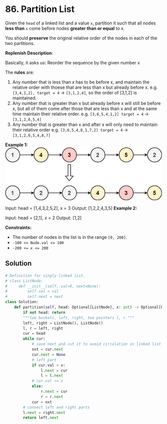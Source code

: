 # 86. Partition List

Given the `head` of a linked list and a value `x`, partition it such that all nodes **less than** `x` come before nodes **greater than or equal** to x.

You should **preserve** the original relative order of the nodes in each of the two partitions.


**Replenish Description**:

Basically, it asks us:
Reorder the sequence by the given number x

The **rules** are:

1. Any number that is less than x has to be before x, and maintain the relative order with thoese that are less than x but already before x.
e.g. `[3,4,1,2], target = 4` -> `[3,1,2,4]`, so the order of [3,1,2] is maintained.
2. Any number that is greater than x but already before x will still be before x, but all of them come after those that are less than x and at the same time maintain their relative order.
e.g. `[3,6,5,4,1,2] target = 4` -> `[3,1,2,6,5,4]`
3. Any number that is greater than x and after x will only need to maintain their relative order
e.g. `[3,6,5,4,8,1,7,2] target = 4` -> `[3,1,2,6,5,4,8,7]`



**Example 1:**
![img_16.png](img_16.png)

Input: head = [1,4,3,2,5,2], x = 3
Output: [1,2,2,4,3,5]
**Example 2:**

Input: head = [2,1], x = 2
Output: [1,2]
 

**Constraints:**

* The number of nodes in the list is in the range `[0, 200]`.
* `-100 <= Node.val <= 100`
* `-200 <= x <= 200`


## Solution

```python
# Definition for singly-linked list.
# class ListNode:
#     def __init__(self, val=0, next=None):
#         self.val = val
#         self.next = next
class Solution:
    def partition(self, head: Optional[ListNode], x: int) -> Optional[ListNode]:
        if not head: return
        """two buckets, left, right, two pointers l, r."""
        left, right = ListNode(), ListNode()
        l, r = left, right
        cur = head
        while cur:
            # save next and cut it to avoid circulation in linked list
            nxt = cur.next
            cur.next = None
            # left part
            if cur.val < x: 
                l.next = cur
                l = l.next
            # cur.val >= x
            else: 
                r.next = cur
                r = r.next
            cur = nxt
        # connect left and right parts
        l.next = right.next
        return left.next
```
